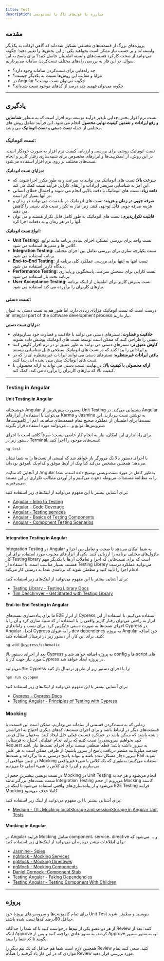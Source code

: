 ```yaml
---
title: Test
description: مبارزه با غول‌های باگ با تست‌نویسی
---
```


## مقدمه

پروژه‌های بزرگ از قسمت‌های مختلفی تشکیل شده‌اند که گاهی اوقات به یکدیگر وابسته‌اند
و بر حسب نیاز ممکن است بخواهید یکی از این بخش‌ها را تغییر دهید؛
چگونه می‌توانید از صحت کارکرد قسمت‌های وابسته اطمینان حاصل کنید؟
برای پاسخ به این سوال، در این فاز به بررسی راه‌های مختلف تست‌کردن سامانه می‌پردازیم.

-   چه راه‌هایی برای تست‌کردن سامانه وجود دارد؟
-   مزایا و معایب این روش‌ها نسبت به یکدیگر چیست؟
-   در
    Angular
    چگونه می‌توان تست نوشت؟
-   چگونه می‌توان فهمید چند درصد از کدهای موجود تست شده‌اند؟

---

## یادگیری

تست نرم افزار بخش جدایی ناپذیر فرآیند توسعه نرم افزار است که به منظور **شناسایی و رفع ایرادات** و **تضمین کیفیت نهایی محصول** انجام می شود. این فرآیند شامل روش های مختلفی از جمله **تست دستی** و **تست اتوماتیک** می باشد.

### تست اتوماتیک:

تست اتوماتیک روشی برای بررسی و ارزیابی کیفیت نرم افزار به صورت خودکار است. در این روش، از اسکریپت‌ها و ابزارهای مخصوص برای شبیه‌سازی رفتار کاربر و انجام تست‌های مختلف بر روی نرم افزار استفاده می‌شود.

**مزایای تست اتوماتیک:**

-   **سرعت بالا:** تست های اتوماتیک می توانند به سرعت و به طور مکرر اجرا شوند، که این امر به شناسایی سریعتر ایرادات و ارتقای کارایی فرآیند تست کمک می کند.
-   **دقت زیاد:** تست های اتوماتیک با دقت بالایی انجام می شوند و احتمال خطای انسانی در آنها بسیار کم است.
-   **صرفه جویی در زمان و هزینه:** تست های اتوماتیک در بلندمدت می توانند در زمان و هزینه صرفه جویی قابل توجهی کنند، زیرا نیاز به تکرار تست های دستی را کاهش می دهند.
-   **قابلیت تکرارپذیری:** تست های اتوماتیک به طور کامل قابل تکرار هستند و می توان آنها را در هر زمان و به دفعات اجرا کرد.

**انواع تست اتوماتیک:**

-   **Unit Testing:**
    تست واحد برای بررسی عملکرد اجزای بنیادی برنامه مانند توابع، کلاس ها و متغیرها استفاده می شود.
-   **Integration Testing:**
    تست یکپارچه سازی برای بررسی تعامل بین اجزای مختلف برنامه استفاده می شود.
-   **End-to-End Testing:**
    تست انتها به انتها برای بررسی عملکرد کلی برنامه از دیدگاه کاربر استفاده می شود.
-   **Performance Testing:**
    تست کارایی برای سنجش سرعت، پاسخگویی و پایداری برنامه تحت بار استفاده می شود.
-   **User Acceptance Testing:**
    تست پذیرش کاربر برای اطمینان از اینکه برنامه نیازهای کاربران را برآورده می کند استفاده می شود.

### تست دستی:

درست است که تست اتوماتیک مزایای زیادی دارد، اما هنوز هم به تست دستی به عنوان
an integral part of the software development process
نیاز داریم.

**مزایای تست دستی:**

-   **خلاقیت و قضاوت:** تسترهای دستی می توانند با خلاقیت و قضاوت خود سناریوهای تستی را طراحی کنند که ممکن است توسط تست های اتوماتیک پوشش داده نشوند.
-   **کاوش عمیق تر:** تسترهای دستی می توانند به طور عمیق تر در نرم افزار کاوش کنند و ایراداتی را پیدا کنند که در تست های اتوماتیک سطحی قابل شناسایی نیستند.
-   **یافتن ایرادات غیرمنتظره:** تسترهای دستی می توانند ایرادات غیرمنتظره ای را که در تست های اتوماتیک پیش بینی نشده اند، پیدا کنند.
-   **ارائه محصولی با کیفیت بالا:** در نهایت، تست دستی می تواند به ارائه محصولی با کیفیت بالا که نیازهای کاربران را برآورده می کند، کمک کند.

---

### Testing in Angular

#### Unit Testing in Angular

خوشبختانه
Angular
به‌صورت پیش‌فرض از
Unit Testing
پشتیبانی می‌کند.
در
Angular
می‌توانید با استفاده از ابزارهای
Karma
و
Jasmine
به نوشتن تست بپردازید.
این تست‌ها برای اطمینان از عملکرد صحیح تمام قسمت‌های سامانه،
اعم از کامپوننت‌ها، سرویس‌ها، توابع و ... می‌توانند مورد استفاده قرار بگیرند.

برای راه‌اندازی این امکان، نیاز به انجام کار خاصی نیست؛
صرفاً کافی است با اجرای دستور زیر در Terminal، تست‌های موجود را اجرا کنید:

```shell
ng test
```

با اجرای دستور بالا یک مرورگر باز خواهد شد که لیستی از تست‌ها را به شما نشان می‌دهد؛
همچنین مشخص می‌کند کدام‌یک از آن‌ها موفق و کدام‌یک ناموفق بوده‌اند.

از آنجایی که سایت
Angular
به‌طور کامل در مورد تست‌نویسی توضیح داده است،
شما را به مطالعۀ مستندات مربوطه دعوت می‌کنیم
و از آوردن مطالب تکراری در این مستند می‌پرهیزیم.

برای آشنایی بیشتر با این مفهوم می‌توانید از لینک‌های زیر استفاده کنید:

-   [Angular - Intro to Testing](https://angular.io/guide/testing)
-   [Angular - Code Coverage](https://angular.io/guide/testing-code-coverage)
-   [Angular - Testing services](https://angular.io/guide/testing-services)
-   [Angular - Basics of Testing Components](https://angular.io/guide/testing-components-basics)
-   [Angular - Component Testing Scenarios](https://angular.io/guide/testing-components-scenarios)

---

#### Integration Testing in Angular

Integration Testing
در
Angular
به شما امکان می‌دهد تا صحت و تعامل بین اجزا و ماژول‌های مختلف برنامه‌ را ارزیابی کنید. یکی از ابزارهای محبوب مورد استفاده برای این کار
Testing library
است که برای تست‌هایی که اجزا و تعاملات آن‌ها با یکدیگر مهم هستند، بسیار مناسب است. با استفاده از
Testing Library
می‌توانید عملکرد درست ادغام اجزا را تأیید کنید و مطمئن شوید که برنامه‌ی شما به درستی کار می‌کند.

برای آشنایی بیشتر با این مفهوم می‌توانید از لینک‌های زیر استفاده کنید:

-   [Testing Library - Testing Library Docs](https://testing-library.com/docs/angular-testing-library/intro/)
-   [Tim Deschryver - Get Started with Testing Library](https://timdeschryver.dev/blog/good-testing-practices-with-angular-testing-library)

#### End-to-End Testing in Angular

ما برای پیاده‌سازی تست‌های
E2E
از ابزار
Cypress
استفاده می‌کنیم. با استفاده از این ابزار به راحتی می‌توان رفتار کاربر واقعی را با استفاده از کد شبیه سازی کرد و آن را با اجرای تست‌ها به صورت دستی جایگزین کرد.
برای نصب و راه‌اندازی
Cypress
در
Angular
، ابتدا
Cypress
را به عنوان
dev dependency
به پروژه
Angular
خود اضافه کنید. برای این کار، از دستور زیر در ترمینال استفاده کنید:

```shell
ng add @cypress/schematic
```

بعد از اجرای دستور بالا
Cypress
به پروژه اضافه خواهد شد و
config
ها و
script
های مورد نیاز جهت کار با
Cypress
در پروژه ایجاد خواهد شد.

حالا می‌توانید
Cypress
را با اجرای دستور زیر از طریق ترمینال باز کنید:

```shell
npm run cy:open
```

برای آشنایی بیشتر با این مفهوم می‌توانید از لینک‌های زیر استفاده کنید:

-   [Cypress - Cypress Docs](https://docs.cypress.io/)
-   [Testing Angular - Principles of Testing with Cypress](https://testing-angular.com/introduction/)

### Mocking

زمانی که به تست‌کردن قسمتی از سامانه می‌پردازیم،
ممکن است این قسمت با قسمت‌های دیگر در ارتباط باشد و برای اجرای تست‌ها،
کدهای دیگری احتیاج به اجراشدن داشته باشند که ممکن باشد در عملکرد قسمت فعلی خلل ایجاد کنند.
به‌عنوان مثال فرض کنید بخواهیم سرویسی را تست کنیم که برای انجام عملیاتی احتیاج به فرستادن
Request
به سرور داشته باشد؛
قطعاً منطقی نیست برای اجرای تست‌ها نیاز باشد چندصد میلی‌ثانیه منتظر دریافت پاسخ از سرور باشیم؛
از طرفی ممکن است به هر علتی سرور دچار مشکل شده باشد و نتواند پاسخ درستی به ما برگرداند
و تست‌ها
Fail
شوند.
در چنین مواقعی از
Mocking
استفاده می‌کنیم؛
به‌طوری که یک کلاس یا شیء غیرواقعی می‌سازیم و آن را جای کلاس یا شیء اصلی جا می‌زنیم.

در تست نویسی بیشترین حجم از
Mocking
در
Unit Testing
انجام می‌شود و هر چه به سمت تست‌های بزرگتر مانند
Integration Testing
می‌رویم از حجم
Mocking
کاسته می‌شود و از پیاده‌سازی‌های واقعی استفاده می‌شود تا اینکه در
E2E Testing
فرایند
Mocking
کاملا حذف می‌شود.

برای آشنایی بیشتر با این مفهوم می‌توانید از لینک زیر استفاده کنید:

-   [Medium - TIL: Mocking localStorage and sessionStorage in Angular Unit Tests](https://armno.medium.com/til-mocking-localstorage-and-sessionstorage-in-angular-unit-tests-a765abdc9d87)

#### Mocking in Angular

در
Angular
فرایند
Mocking
شامل
component، service، directive
و ... می‌شود که برای اطلاعات بیشتر درباره آن می‌توانید از لینک‌های زیر استفاده کنید:

-   [Jasmine - Spies](https://jasmine.github.io/api/5.1/Spy)
-   [ngMock - Mocking Services](https://ng-mocks.sudo.eu/api/MockService)
-   [ngMock - Mocking Directives](https://ng-mocks.sudo.eu/api/MockDirective)
-   [ngMock - Mocking Components](https://ng-mocks.sudo.eu/api/MockComponent)
-   [Daniel Cornock -Component Stub](https://www.danielcornock.co.uk/articles/angular-testing-3-stubbing-child-components)
-   [Testing Angular - Faking Dependencies](https://testing-angular.com/faking-dependencies/#faking-dependencies)
-   [Testing Angular - Testing Component With Children](https://testing-angular.com/testing-components-with-children/)

---

## پروژه

برای تمام کامپوننت‌ها و سرویس‌های پروژۀ خود
Unit Test
بنویسید
و مطمئن شوید حداقل 80درصد کدها تست شده باشند.

از هر دو عضوِ یکی از تیم‌ها درخواست کنید تا کد شما را جداگانه
Review
کنند؛
بعد از اینکه
Approve
کردند، به منتور عادی مراجعه کنید
و پس از
Approve
او، به منتور سنیور بگویید تا کد شما را ببیند.

همچنین لازم است شما هم حداقل کد یک تیم دیگر را
Review
کنید.
سعی کنید تمام مواردی که در این فاز یاد گرفتید را هنگام
Review
مورد بررسی قرار دهید.
